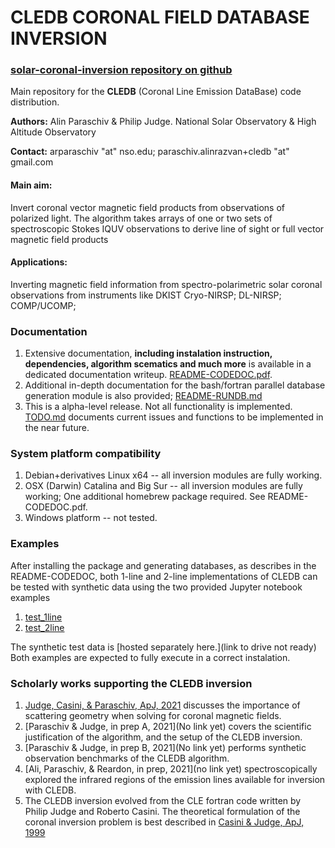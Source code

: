 # **CLEDB CORONAL FIELD DATABASE INVERSION**
### [solar-coronal-inversion repository on github](https://github.com/arparaschiv/solar-coronal-inversion/)

Main repository for the **CLEDB** (Coronal Line Emission DataBase) code distribution.

**Authors:** Alin Paraschiv & Philip Judge. National Solar Observatory & High Altitude Observatory

**Contact:** arparaschiv "at" nso.edu; paraschiv.alinrazvan+cledb "at" gmail.com

#### **Main aim:** 
Invert coronal vector magnetic field products from observations of polarized light. 
The algorithm takes arrays of one or two sets of spectroscopic Stokes IQUV observations
to derive line of sight or full vector magnetic field products 

#### **Applications:** 
Inverting magnetic field information from spectro-polarimetric solar coronal observations from instruments like DKIST Cryo-NIRSP; DL-NIRSP; COMP/UCOMP; 

### **Documentation**

1. Extensive documentation, **including instalation instruction, dependencies, algorithm scematics and much more** is available in a dedicated documentation writeup. [README-CODEDOC.pdf](./README-CODEDOC.pdf).
2. Additional in-depth documentation for the bash/fortran parallel database generation module is also provided; [README-RUNDB.md](./CLEDB_BUILD/README-RUNDB.md)
3. This is a alpha-level release. Not all functionality is implemented. [TODO.md](./TODO.md) documents current issues and functions to be implemented in the near future.
### **System platform compatibility**

1. Debian+derivatives Linux x64       -- all inversion modules are fully working.
2. OSX (Darwin) Catalina and Big Sur  -- all inversion modules are fully working; One additional homebrew package required. See README-CODEDOC.pdf.
3. Windows platform                   -- not tested.

### **Examples**
After installing the package and generating databases, as describes in the README-CODEDOC,
both 1-line and 2-line implementations of CLEDB can be tested with synthetic data using the two provided Jupyter notebook examples   
1. [test_1line](./test_1line.ipynb)
2. [test_2line](./test_2line.ipynb)

The synthetic test data is [hosted separately here.](link to drive not ready)
Both examples are expected to fully execute in a correct instalation.

### **Scholarly works supporting the CLEDB inversion**
1. [Judge, Casini, & Paraschiv, ApJ, 2021](https://ui.adsabs.harvard.edu/abs/2021ApJ...912...18J/abstract) 
discusses the importance of scattering geometry when solving for coronal magnetic fields.
2. [Paraschiv & Judge, in prep A, 2021](No link yet) covers the scientific justification of the algorithm, and the setup of the CLEDB inversion.
3. [Paraschiv & Judge, in prep B, 2021](No link yet) performs synthetic observation benchmarks of the CLEDB algorithm.
4. [Ali, Paraschiv, & Reardon, in prep, 2021](no link yet) spectroscopically explored the infrared regions of 
    the emission lines available for inversion with CLEDB. 
5. The CLEDB inversion evolved from the CLE fortran code written by Philip Judge and Roberto Casini. 
The theoretical formulation of the coronal inversion problem is best described in [Casini & Judge, ApJ, 1999](https://ui.adsabs.harvard.edu/abs/1999ApJ...522..524C/abstract)


